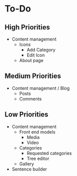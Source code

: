 # To-Do

## High Priorities

- Content management
  - Icons
    - Add Category
    - Edit Icon
  - About page

## Medium Priorities

- Content management / Blog
  - Posts
  - Comments

## Low Priorities

- Content management
  - Front end models
    - Media
    - Video
  - Categories
    - Requested categories
    - Tree editor
  - Gallery
- Sentence builder
